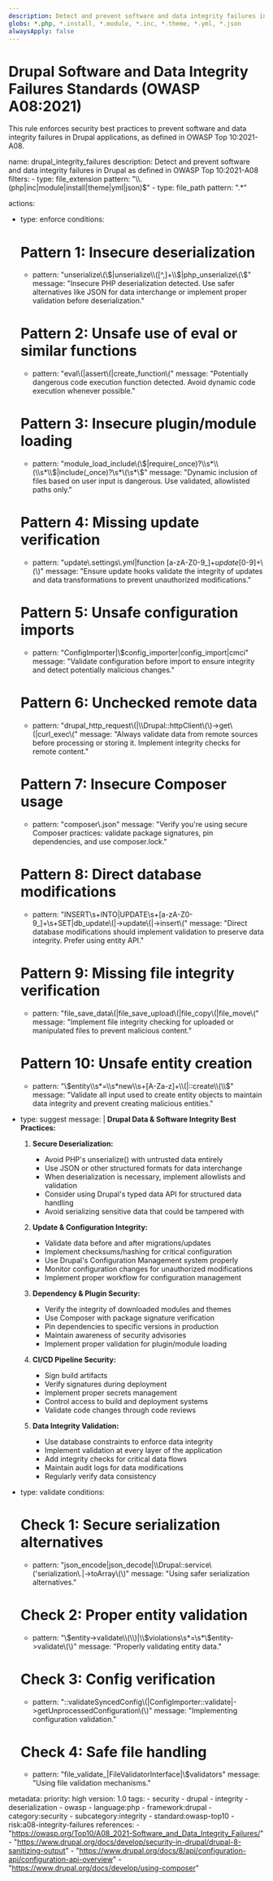 ```yaml
---
description: Detect and prevent software and data integrity failures in Drupal as defined in OWASP Top 10:2021-A08
globs: *.php, *.install, *.module, *.inc, *.theme, *.yml, *.json
alwaysApply: false
---
```

# Drupal Software and Data Integrity Failures Standards (OWASP A08:2021)

This rule enforces security best practices to prevent software and data integrity failures in Drupal applications, as defined in OWASP Top 10:2021-A08.

<rule>
name: drupal_integrity_failures
description: Detect and prevent software and data integrity failures in Drupal as defined in OWASP Top 10:2021-A08
filters:
  - type: file_extension
    pattern: "\\.(php|inc|module|install|theme|yml|json)$"
  - type: file_path
    pattern: ".*"

actions:
  - type: enforce
    conditions:
      # Pattern 1: Insecure deserialization
      - pattern: "unserialize\\(\\$|unserialize\\([^,]+\\$|php_unserialize\\(\\$"
        message: "Insecure PHP deserialization detected. Use safer alternatives like JSON for data interchange or implement proper validation before deserialization."
        
      # Pattern 2: Unsafe use of eval or similar functions
      - pattern: "eval\\(|assert\\(|create_function\\("
        message: "Potentially dangerous code execution function detected. Avoid dynamic code execution whenever possible."
        
      # Pattern 3: Insecure plugin/module loading
      - pattern: "module_load_include\\(\\$|require(_once)?\\s*\\(\\s*\\$|include(_once)?\\s*\\(\\s*\\$"
        message: "Dynamic inclusion of files based on user input is dangerous. Use validated, allowlisted paths only."
        
      # Pattern 4: Missing update verification
      - pattern: "update\\.settings\\.yml|function [a-zA-Z0-9_]+_update_[0-9]+\\(\\)"
        message: "Ensure update hooks validate the integrity of updates and data transformations to prevent unauthorized modifications."
        
      # Pattern 5: Unsafe configuration imports
      - pattern: "ConfigImporter|\\$config_importer|config_import|cmci"
        message: "Validate configuration before import to ensure integrity and detect potentially malicious changes."
        
      # Pattern 6: Unchecked remote data
      - pattern: "drupal_http_request\\(|\\\\Drupal::httpClient\\(\\)->get\\(|curl_exec\\("
        message: "Always validate data from remote sources before processing or storing it. Implement integrity checks for remote content."
        
      # Pattern 7: Insecure Composer usage
      - pattern: "composer\\.json"
        message: "Verify you're using secure Composer practices: validate package signatures, pin dependencies, and use composer.lock."
        
      # Pattern 8: Direct database modifications
      - pattern: "INSERT\\s+INTO|UPDATE\\s+[a-zA-Z0-9_]+\\s+SET|db_update\\(|->update\\(|->insert\\("
        message: "Direct database modifications should implement validation to preserve data integrity. Prefer using entity API."
        
      # Pattern 9: Missing file integrity verification
      - pattern: "file_save_data\\(|file_save_upload\\(|file_copy\\(|file_move\\("
        message: "Implement file integrity checking for uploaded or manipulated files to prevent malicious content."
        
      # Pattern 10: Unsafe entity creation
      - pattern: "\\$entity\\s*=\\s*new\\s+[A-Za-z]+\\(|::create\\(\\$"
        message: "Validate all input used to create entity objects to maintain data integrity and prevent creating malicious entities."

  - type: suggest
    message: |
      **Drupal Data & Software Integrity Best Practices:**
      
      1. **Secure Deserialization:**
         - Avoid PHP's unserialize() with untrusted data entirely
         - Use JSON or other structured formats for data interchange
         - When deserialization is necessary, implement allowlists and validation
         - Consider using Drupal's typed data API for structured data handling
         - Avoid serializing sensitive data that could be tampered with
      
      2. **Update & Configuration Integrity:**
         - Validate data before and after migrations/updates
         - Implement checksums/hashing for critical configuration
         - Use Drupal's Configuration Management system properly
         - Monitor configuration changes for unauthorized modifications
         - Implement proper workflow for configuration management
      
      3. **Dependency & Plugin Security:**
         - Verify the integrity of downloaded modules and themes
         - Use Composer with package signature verification
         - Pin dependencies to specific versions in production
         - Maintain awareness of security advisories
         - Implement proper validation for plugin/module loading
      
      4. **CI/CD Pipeline Security:**
         - Sign build artifacts
         - Verify signatures during deployment
         - Implement proper secrets management
         - Control access to build and deployment systems
         - Validate code changes through code reviews
      
      5. **Data Integrity Validation:**
         - Use database constraints to enforce data integrity
         - Implement validation at every layer of the application
         - Add integrity checks for critical data flows
         - Maintain audit logs for data modifications
         - Regularly verify data consistency

  - type: validate
    conditions:
      # Check 1: Secure serialization alternatives
      - pattern: "json_encode|json_decode|\\\\Drupal::service\\('serialization\\.|->toArray\\(\\)"
        message: "Using safer serialization alternatives."
      
      # Check 2: Proper entity validation
      - pattern: "\\$entity->validate\\(\\)|\\$violations\\s*=\\s*\\$entity->validate\\(\\)"
        message: "Properly validating entity data."
      
      # Check 3: Config verification
      - pattern: "::validateSyncedConfig\\(|ConfigImporter::validate|->getUnprocessedConfiguration\\(\\)"
        message: "Implementing configuration validation."
      
      # Check 4: Safe file handling
      - pattern: "file_validate_|FileValidatorInterface|\\$validators"
        message: "Using file validation mechanisms."

metadata:
  priority: high
  version: 1.0
  tags:
    - security
    - drupal
    - integrity
    - deserialization
    - owasp
    - language:php
    - framework:drupal
    - category:security
    - subcategory:integrity
    - standard:owasp-top10
    - risk:a08-integrity-failures
  references:
    - "https://owasp.org/Top10/A08_2021-Software_and_Data_Integrity_Failures/"
    - "https://www.drupal.org/docs/develop/security-in-drupal/drupal-8-sanitizing-output"
    - "https://www.drupal.org/docs/8/api/configuration-api/configuration-api-overview"
    - "https://www.drupal.org/docs/develop/using-composer"
</rule> 